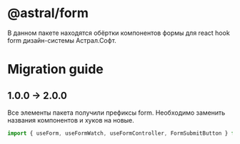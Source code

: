 # @astral/form

В данном пакете находятся обёртки компонентов формы для react hook form дизайн-системы Астрал.Софт.

# Migration guide

## 1.0.0 -> 2.0.0

Все элементы пакета получили префиксы form.
Необходимо заменить названия компонентов и хуков на новые.

```ts
import { useForm, useFormWatch, useFormController, FormSubmitButton } from '@astral/ui';
```
